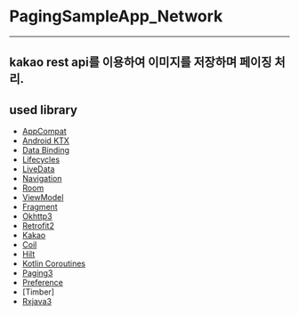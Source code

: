 # PagingSampleApp_Network
------------
kakao rest api를 이용하여 이미지를 저장하며 페이징 처리.
---------------
used library
--------------
* [AppCompat][1]
* [Android KTX][2]
* [Data Binding][11]
* [Lifecycles][12]
* [LiveData][13]
* [Navigation][14]
* [Room][16]
* [ViewModel][17]
* [Fragment][34]
* [Okhttp3][3]
* [Retrofit2][5]
* [Kakao][6]
* [Coil][15]
* [Hilt][92]
* [Kotlin Coroutines][91]
* [Paging3][7]
* [Preference][8]
* [Timber]
* [Rxjava3][9]

[0]: https://developer.android.com/jetpack/components
[1]: https://developer.android.com/topic/libraries/support-library/packages#v7-appcompat
[2]: https://developer.android.com/kotlin/ktx
[3]: https://square.github.io/okhttp/
[4]: https://developer.android.com/training/testing/
[5]: https://square.github.io/retrofit/
[6]: https://developers.kakao.com/
[7]: https://developer.android.com/topic/libraries/architecture/paging/v3-overview?hl=ko
[8]: https://developer.android.com/reference/android/preference/Preference
[9]: https://github.com/ReactiveX/RxJava
[10]: https://developer.android.com/jetpack/arch/
[11]: https://developer.android.com/topic/libraries/data-binding/
[12]: https://developer.android.com/topic/libraries/architecture/lifecycle
[13]: https://developer.android.com/topic/libraries/architecture/livedata
[14]: https://developer.android.com/topic/libraries/architecture/navigation/
[15]: https://github.com/coil-kt/coil
[16]: https://developer.android.com/topic/libraries/architecture/room
[17]: https://developer.android.com/topic/libraries/architecture/viewmodel
[30]: https://developer.android.com/guide/topics/ui
[31]: https://developer.android.com/training/animation/
[34]: https://developer.android.com/guide/components/fragments
[35]: https://developer.android.com/guide/topics/ui/declaring-layout
[91]: https://kotlinlang.org/docs/reference/coroutines-overview.html
[92]: https://developer.android.com/training/dependency-injection/hilt-android
[93]: https://developer.android.com/training/dependency-injection
